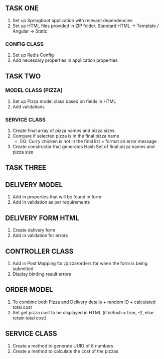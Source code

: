## TASK ONE 

1. Set up Springboot application with relevant dependencies
2. Set up HTML files provided in ZIP folder. Standard HTML -> Template / Angular -> Static

### CONFIG CLASS

1. Set up Redis Config 
2. Add necessary properties in application properties


## TASK TWO

### MODEL CLASS (PIZZA)
1. Set up Pizza model class based on fields in HTML
2. Add validations 


### SERVICE CLASS
1. Create final array of pizza names and pizza sizes.
2. Compare if selected pizza is in the final pizza name
    - EG: Curry chicken is not in the final list = format an error message
3. Create constructor that generates Hash Set of final pizza names and pizza size


## TASK THREE

## DELIVERY MODEL
1. Add in properties that will be found in form
2. Add in validation as per requirements


## DELIVERY FORM HTML
1. Create delivery form
2. Add in validation for errors

## CONTROLLER CLASS
1. Add in Post Mapping for /pizza/orders for when the form is being submitted
2. Display binding result errors

## ORDER MODEL
1. To combine both Pizza and Delivery details + random ID + calculated total cost
2. Set get pizza cost to be displayed in HTML (if isRush = true, -2, else retain total cost)

## SERVICE CLASS
1. Create a method to generate UUID of 8 numbers
2. Create a method to calculate the cost of the pizzas
